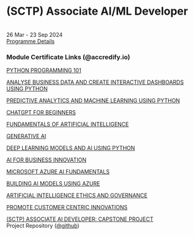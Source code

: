 # (SCTP) Associate AI/ML Developer
<br>26 Mar - 23 Sep 2024
<br>[Programme Details](prog_details.md)

### Module Certificate Links (@accredify.io)

[PYTHON PROGRAMMING 101](https://dashboard.accredify.io/verify?id=b68eeef1-62a0-42a6-ad6c-a479d226a29c)

[ANALYSE BUSINESS DATA AND CREATE INTERACTIVE DASHBOARDS USING PYTHON](https://dashboard.accredify.io/verify?id=cbae1c43-df3b-4f34-b9c2-7af3425d8fba)

[PREDICTIVE ANALYTICS AND MACHINE LEARNING USING PYTHON](https://dashboard.accredify.io/verify?id=5802f2ae-febb-44c1-9cd7-8e57d2292848)

[CHATGPT FOR BEGINNERS](https://dashboard.accredify.io/verify?id=1b474ac1-a51e-4dd6-894b-95ad05a66516)

[FUNDAMENTALS OF ARTIFICIAL INTELLIGENCE](https://dashboard.accredify.io/verify?id=cfe3ef05-f595-4355-ae85-c5d94562d427)

[GENERATIVE AI](https://dashboard.accredify.io/verify?id=c162973c-9df7-4a0c-b238-358632f03069)

[DEEP LEARNING MODELS AND AI USING PYTHON](https://dashboard.accredify.io/verify?id=2f1f8e3d-45f1-4b44-867f-5513d3510739)

[AI FOR BUSINESS INNOVATION](https://dashboard.accredify.io/verify?id=69521523-0d33-4252-8971-f42d7a3b12f2)

[MICROSOFT AZURE AI FUNDAMENTALS](https://dashboard.accredify.io/verify?id=c7f230a6-d52c-4660-8142-8dd3636990f8)

[BUILDING AI MODELS USING AZURE](https://dashboard.accredify.io/verify?id=63540b2c-d5e9-4d61-b660-b0dabbb64164)

[ARTIFICIAL INTELLIGENCE ETHICS AND GOVERNANCE](https://dashboard.accredify.io/verify?id=05266384-4ee5-4179-a1eb-8d55b99e6748)

[PROMOTE CUSTOMER CENTRIC INNOVATIONS](https://dashboard.accredify.io/verify?id=4bb66da6-45b1-45d4-b673-09ddee2fddea)

[(SCTP) ASSOCIATE AI DEVELOPER: CAPSTONE PROJECT](https://dashboard.accredify.io/verify?id=0d0ce968-94ff-4914-9c87-9374b3bf6ce5)<br>
Project Repository ([@github](https://github.com/fc510/sctp-caps-log-classifier))


